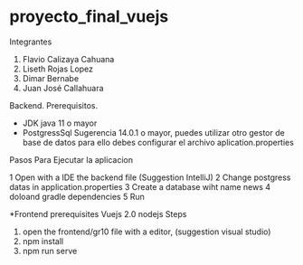 # proyecto_final_vuejs
Integrantes
1. Flavio Calizaya Cahuana
2. Liseth Rojas Lopez
3. Dimar Bernabe
4. Juan José Callahuara

Backend.
Prerequisitos.
* JDK java 11 o mayor
* PostgressSql Sugerencia 14.0.1 o mayor, puedes utilizar otro gestor de base de datos para ello debes configurar el archivo aplication.properties

Pasos Para Ejecutar la aplicacion

1 Open with a IDE the backend file (Suggestion IntelliJ)
2 Change postgress datas in application.properties
3 Create a database wiht name news
4 doloand gradle dependencies
5 Run

*Frontend
prerequisites
Vuejs 2.0
nodejs
Steps
1. open the frontend/gr10 file with a editor, (suggestion visual studio)
2. npm install
3. npm run serve 

